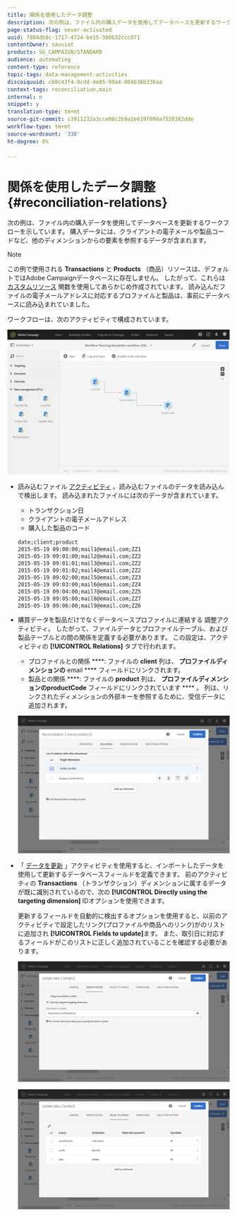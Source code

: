 ```yaml
---
title: 関係を使用したデータ調整
description: 次の例は、ファイル内の購入データを使用してデータベースを更新するワークフローを示しています。
page-status-flag: never-activated
uuid: 7884db8c-1717-4724-be15-3b0b32ccc071
contentOwner: sauviat
products: SG_CAMPAIGN/STANDARD
audience: automating
content-type: reference
topic-tags: data-management-activities
discoiquuid: cb8c43f4-9cdd-4e85-99a4-004b36b336aa
context-tags: reconciliation,main
internal: n
snippet: y
translation-type: tm+mt
source-git-commit: c3911232a3cce00c2b9a2e619f090a7520382dde
workflow-type: tm+mt
source-wordcount: '338'
ht-degree: 0%

---
```



# 関係を使用したデータ調整 {#reconciliation-relations}

次の例は、ファイル内の購入データを使用してデータベースを更新するワークフローを示しています。 購入データには、クライアントの電子メールや製品コードなど、他のディメンションからの要素を参照するデータが含まれます。

>[!NOTE]
>
>この例で使用される **Transactions** と **Products** （商品）リソースは、デフォルトではAdobe Campaignデータベースに存在しません。 したがって、これらは [カスタムリソース](../../developing/using/data-model-concepts.md) 関数を使用してあらかじめ作成されています。 読み込んだファイルの電子メールアドレスに対応するプロファイルと製品は、事前にデータベースに読み込まれていました。

ワークフローは、次のアクティビティで構成されています。

![](assets/reconciliation_example1.png)

* 読み込むファイル [アクティビティ](../../automating/using/load-file.md) 。読み込むファイルのデータを読み込んで検出します。 読み込まれたファイルには次のデータが含まれています。

   * トランザクション日
   * クライアントの電子メールアドレス
   * 購入した製品のコード

   ```
   date;client;product
   2015-05-19 09:00:00;mail1@email.com;ZZ1
   2015-05-19 09:01:00;mail2@email.com;ZZ2
   2015-05-19 09:01:01;mail3@email.com;ZZ2
   2015-05-19 09:01:02;mail4@email.com;ZZ2
   2015-05-19 09:02:00;mail5@email.com;ZZ3
   2015-05-19 09:03:00;mail6@email.com;ZZ4
   2015-05-19 09:04:00;mail7@email.com;ZZ5
   2015-05-19 09:05:00;mail8@email.com;ZZ7
   2015-05-19 09:06:00;mail9@email.com;ZZ6
   ```

* 購買データを製品だけでなくデータベースプロファイルに連結する [](../../automating/using/reconciliation.md) 調整アクティビティ。 したがって、ファイルデータとプロファイルテーブル、および製品テーブルとの間の関係を定義する必要があります。 この設定は、アクティビティの **[!UICONTROL Relations]** タブで行われます。

   * プロファイルとの関係 ****: ファイルの **client** 列は、 **プロファイルディメンションの** email **** フィールドにリンクされます。
   * 製品との関係 ****: ファイルの **product** 列は、 **プロファイルディメンションのproductCode** フィールドにリンクされています **** 。
   列は、リンクされたディメンションの外部キーを参照するために、受信データに追加されます。

   ![](assets/reconciliation_example3.png)

* 「 [データを更新](../../automating/using/update-data.md) 」アクティビティを使用すると、インポートしたデータを使用して更新するデータベースフィールドを定義できます。 前のアクティビティの **Transactions** （トランザクション）ディメンションに属するデータが既に識別されているので、次の **[!UICONTROL Directly using the targeting dimension]** IDオプションを使用できます。

   更新するフィールドを自動的に検出するオプションを使用すると、以前のアクティビティで設定したリンク(プロファイルや商品へのリンク)がのリストに追加され **[!UICONTROL Fields to update]**&#x200B;ます。 また、取引日に対応するフィールドがこのリストに正しく追加されていることを確認する必要があります。

   ![](assets/reconciliation_example5.png)

   ![](assets/reconciliation_example4.png)
